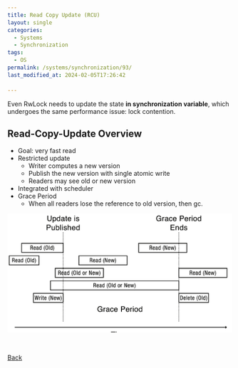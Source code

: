 ```yaml
---
title: Read Copy Update (RCU)
layout: single
categories:
  - Systems
  - Synchronization
tags:
  - OS
permalink: /systems/synchronization/93/
last_modified_at: 2024-02-05T17:26:42

---
```


Even RwLock needs to update the state **in synchronization variable**,
which undergoes the same performance issue: lock contention.

## Read-Copy-Update Overview

* Goal: very fast read
* Restricted update
  * Writer computes a new version
  * Publish the new version with single atomic write
  * Readers may see old or new version
* Integrated with scheduler
* Grace Period
  * When all readers lose the reference to old version, then gc.

![Read Copy Update](/assets/images/systems/synchronization/rcu.png)

<br>

[Back](/systems/synchronization/)